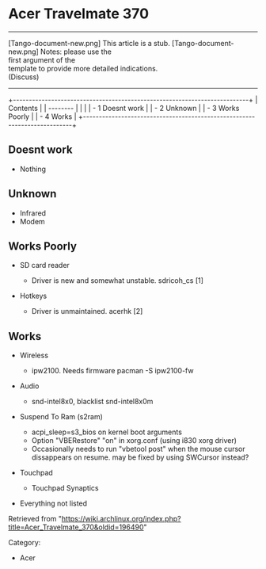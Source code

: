 Acer Travelmate 370
===================

  ------------------------ ------------------------ ------------------------
  [Tango-document-new.png] This article is a stub.  [Tango-document-new.png]
                           Notes: please use the    
                           first argument of the    
                           template to provide more 
                           detailed indications.    
                           (Discuss)                
  ------------------------ ------------------------ ------------------------

+--------------------------------------------------------------------------+
| Contents                                                                 |
| --------                                                                 |
|                                                                          |
| -   1 Doesnt work                                                        |
| -   2 Unknown                                                            |
| -   3 Works Poorly                                                       |
| -   4 Works                                                              |
+--------------------------------------------------------------------------+

Doesnt work
-----------

-   Nothing

Unknown
-------

-   Infrared
-   Modem

Works Poorly
------------

-   SD card reader
    -   Driver is new and somewhat unstable. sdricoh_cs [1]

-   Hotkeys
    -   Driver is unmaintained. acerhk [2]

Works
-----

-   Wireless
    -   ipw2100. Needs firmware pacman -S ipw2100-fw

-   Audio
    -   snd-intel8x0, blacklist snd-intel8x0m

-   Suspend To Ram (s2ram)
    -   acpi_sleep=s3_bios on kernel boot arguments
    -   Option "VBERestore" "on" in xorg.conf (using i830 xorg driver)
    -   Occasionally needs to run "vbetool post" when the mouse cursor
        dissappears on resume. may be fixed by using SWCursor instead?

-   Touchpad
    -   Touchpad Synaptics

-   Everything not listed

Retrieved from
"https://wiki.archlinux.org/index.php?title=Acer_Travelmate_370&oldid=196490"

Category:

-   Acer
